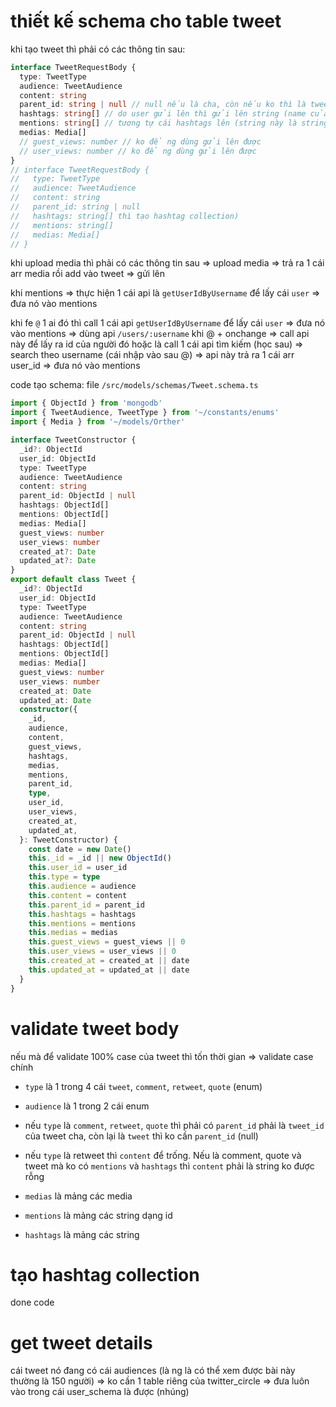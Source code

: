 # thiết kế schema cho table tweet

khi tạo tweet thì phải có các thông tin sau:

```ts
interface TweetRequestBody {
  type: TweetType
  audience: TweetAudience
  content: string
  parent_id: string | null // null nếu là cha, còn nếu ko thì là tweet_id cha dạng string
  hashtags: string[] // do user gửi lên thì gửi lên string (name của hashtags ví dụ #js #react => khi lên api thì tạo hashtag collection)
  mentions: string[] // tương tự cái hashtags lên (string này là string dạng user_id)
  medias: Media[]
  // guest_views: number // ko để ng dùng gửi lên được
  // user_views: number // ko để ng dùng gửi lên được
}
// interface TweetRequestBody {
//   type: TweetType
//   audience: TweetAudience
//   content: string
//   parent_id: string | null
//   hashtags: string[] thì tạo hashtag collection)
//   mentions: string[]
//   medias: Media[]
// }
```

khi upload media thì phải có các thông tin sau => upload media => trả ra 1 cái arr media rồi add vào tweet => gửi lên

khi mentions => thực hiện 1 cái api là `getUserIdByUsername` để lấy cái `user` => đưa nó vào mentions

khi fe `@` 1 ai đó thì call 1 cái api `getUserIdByUsername` để lấy cái `user` => đưa nó vào mentions => dùng api `/users/:username` khi @ + onchange => call api này để lấy ra id của người đó hoặc là call 1 cái api tìm kiếm (học sau) => search theo username (cái nhập vào sau @) => api này trả ra 1 cái arr user_id => đưa nó vào mentions

code tạo schema: file `/src/models/schemas/Tweet.schema.ts`

```ts
import { ObjectId } from 'mongodb'
import { TweetAudience, TweetType } from '~/constants/enums'
import { Media } from '~/models/Orther'

interface TweetConstructor {
  _id?: ObjectId
  user_id: ObjectId
  type: TweetType
  audience: TweetAudience
  content: string
  parent_id: ObjectId | null
  hashtags: ObjectId[]
  mentions: ObjectId[]
  medias: Media[]
  guest_views: number
  user_views: number
  created_at?: Date
  updated_at?: Date
}
export default class Tweet {
  _id?: ObjectId
  user_id: ObjectId
  type: TweetType
  audience: TweetAudience
  content: string
  parent_id: ObjectId | null
  hashtags: ObjectId[]
  mentions: ObjectId[]
  medias: Media[]
  guest_views: number
  user_views: number
  created_at: Date
  updated_at: Date
  constructor({
    _id,
    audience,
    content,
    guest_views,
    hashtags,
    medias,
    mentions,
    parent_id,
    type,
    user_id,
    user_views,
    created_at,
    updated_at,
  }: TweetConstructor) {
    const date = new Date()
    this._id = _id || new ObjectId()
    this.user_id = user_id
    this.type = type
    this.audience = audience
    this.content = content
    this.parent_id = parent_id
    this.hashtags = hashtags
    this.mentions = mentions
    this.medias = medias
    this.guest_views = guest_views || 0
    this.user_views = user_views || 0
    this.created_at = created_at || date
    this.updated_at = updated_at || date
  }
}
```

# validate tweet body

nếu mà để validate 100% case của tweet thì tốn thời gian => validate case chính

- `type` là 1 trong 4 cái `tweet`, `comment`, `retweet`, `quote` (enum)

- `audience` là 1 trong 2 cái enum

- nếu `type` là `comment`, `retweet`, `quote` thì phải có `parent_id` phải là `tweet_id` của tweet cha, còn lại là `tweet` thì ko cần `parent_id` (null)

- nếu `type` là retweet thì `content` để trống. Nếu là comment, quote và tweet mà ko có `mentions` và `hashtags` thì `content` phải là string ko được rỗng
- `medias` là mảng các media
- `mentions` là mảng các string dạng id
- `hashtags` là mảng các string

# tạo hashtag collection

done code

# get tweet details

cái tweet nó đang có cái audiences (là ng là có thể xem được bài này thường là 150 người) => ko cần 1 table riêng của twitter_circle => đưa luôn vào trong cái user_schema là được (nhúng)

